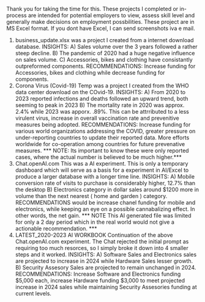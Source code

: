 Thank you for taking the time for this. These projects I completed or in-process are intended for potential employers to view, assess skill level and generally make decisions on employment possbilities. These project are in MS Excel format. If you dont have Excel, I can send screenshots iva e mail. 
1) business_update.xlsx was a project I created from a internet download database. INSIGHTS: A) Sales volume over the 3 years followed a rather steep decline. B) The pandemic of 2020 had a huge negative influence on sales volume.  C) Accessories, bikes and clothing have consistantly outpreformed components.  RECOMMENDATIONS: Increase funding for Accessories, bikes and clothing while decrease funding for components. 
2) Corona Virus (Covid-19) Temp was a project I created from the WHO data center download on the COvid-19. INSIGHTS: A) From 2020 to 2023 reported infections and deaths followed an upward trend, both seeming to peak in 2023 B) The mortality rate in 2020 was approx. 2.4% while 2023 was apporx. .89%. This can be attrributed to a less virulent virus, increase in overall vaccination rate and prevenitive measures being adopted. RECOMMENDATIONS:  Increase funding for various world organizations addressing the COVID, greater pressure on under-reporting countries to update their reported data. More efforts worldwide for co-operation among countries for future prevenative measures. *** NOTE: Its important to know these were only reported cases, where the actual number is believed to be much higher.***
3) Chat.openAI.com This was a AI experiment. This is only a temporary dashboard which will serve as a basis for a experiment in AI/Excel to produce a larger database with a longer time line. INSIGHTS: A) Mobile conversion rate of visits to purchase is considerably higher, 12.7% than the desktop B) Electronics category in dollar sales around $1200 more in volume than the next nearest ( home and garden ) category. RECOMMENDATIONS would be increase chanel funding for mobile and electronics, while keeping an eye on a possible cannabalizing effect. In other words, the net gain.  *** NOTE This AI generated file was limited for only a 2 day period which in the real world would not give a actionable recommendation. ***
4) LATEST_2020-2023 AI WORKBOOK Continuation of the above Chat.openAI.com experiment. The Chat rejected the initial prompt as requiring too much resorces, so I simply broke it down into 4 smaller steps and it worked. INSIGHTS: A) Software Sales and Electronics sales are projected to increase in 2024 while Hardware Sales lesser growth.  B) Security Assesory Sales are projected to remain unchanged in 2024.  RECOMMENDATIONS: Increase Software and Electronics funding $5,000 each, increase Hardware funding $3,000 to meet projected increase in 2024 sales while maintaining Security Assesories funding at current levels. 
